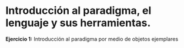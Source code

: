# Introducción al paradigma, el lenguaje y sus herramientas. 

**Ejercicio 1:** Introducción al paradigma por medio de objetos ejemplares 

  
